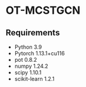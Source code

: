 # OT-MCSTGCN
## Requirements
- Python 3.9
- Pytorch 1.13.1+cu116
- pot 0.8.2
- numpy 1.24.2
- scipy 1.10.1
- scikit-learn 1.2.1
